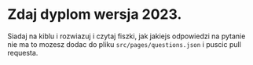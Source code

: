 # Zdaj dyplom wersja 2023. 

Siadaj na kiblu i rozwiazuj i czytaj fiszki, jak jakiejs odpowiedzi na pytanie nie ma to mozesz dodac do pliku `src/pages/questions.json` i puscic pull requesta.
